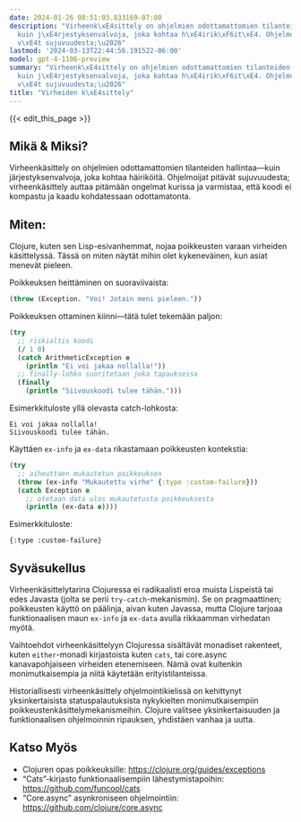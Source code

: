 ```yaml
---
date: 2024-01-26 00:51:03.833169-07:00
description: "Virheenk\xE4sittely on ohjelmien odottamattomien tilanteiden hallintaa\u2014\
  kuin j\xE4rjestyksenvalvoja, joka kohtaa h\xE4irik\xF6it\xE4. Ohjelmoijat pit\xE4\
  v\xE4t sujuvuudesta;\u2026"
lastmod: '2024-03-13T22:44:56.191522-06:00'
model: gpt-4-1106-preview
summary: "Virheenk\xE4sittely on ohjelmien odottamattomien tilanteiden hallintaa\u2014\
  kuin j\xE4rjestyksenvalvoja, joka kohtaa h\xE4irik\xF6it\xE4. Ohjelmoijat pit\xE4\
  v\xE4t sujuvuudesta;\u2026"
title: "Virheiden k\xE4sittely"
---
```


{{< edit_this_page >}}

## Mikä & Miksi?
Virheenkäsittely on ohjelmien odottamattomien tilanteiden hallintaa—kuin järjestyksenvalvoja, joka kohtaa häiriköitä. Ohjelmoijat pitävät sujuvuudesta; virheenkäsittely auttaa pitämään ongelmat kurissa ja varmistaa, että koodi ei kompastu ja kaadu kohdatessaan odottamatonta.

## Miten:
Clojure, kuten sen Lisp-esivanhemmat, nojaa poikkeusten varaan virheiden käsittelyssä. Tässä on miten näytät mihin olet kykeneväinen, kun asiat menevät pieleen.

Poikkeuksen heittäminen on suoraviivaista:
```Clojure
(throw (Exception. "Voi! Jotain meni pieleen."))
```

Poikkeuksen ottaminen kiinni—tätä tulet tekemään paljon:
```Clojure
(try
  ;; riskialtis koodi
  (/ 1 0)
  (catch ArithmeticException e
    (println "Ei voi jakaa nollalla!"))
  ;; finally-lohko suoritetaan joka tapauksessa
  (finally 
    (println "Siivouskoodi tulee tähän.")))
```
Esimerkkituloste yllä olevasta catch-lohkosta:
```
Ei voi jakaa nollalla!
Siivouskoodi tulee tähän.
```

Käyttäen `ex-info` ja `ex-data` rikastamaan poikkeusten kontekstia:
```Clojure
(try
  ;; aiheuttaen mukautetun poikkeuksen
  (throw (ex-info "Mukautettu virhe" {:type :custom-failure}))
  (catch Exception e
    ;; otetaan data ulos mukautetusta poikkeuksesta
    (println (ex-data e))))
```
Esimerkkituloste:
```
{:type :custom-failure}
```

## Syväsukellus
Virheenkäsittelytarina Clojuressa ei radikaalisti eroa muista Lispeistä tai edes Javasta (jolta se perii `try-catch`-mekanismin). Se on pragmaattinen; poikkeusten käyttö on päälinja, aivan kuten Javassa, mutta Clojure tarjoaa funktionaalisen maun `ex-info` ja `ex-data` avulla rikkaamman virhedatan myötä.

Vaihtoehdot virheenkäsittelyyn Clojuressa sisältävät monadiset rakenteet, kuten `either`-monadi kirjastoista kuten `cats`, tai core.async kanavapohjaiseen virheiden etenemiseen. Nämä ovat kuitenkin monimutkaisempia ja niitä käytetään erityistilanteissa.

Historiallisesti virheenkäsittely ohjelmointikielissä on kehittynyt yksinkertaisista statuspalautuksista nykykielten monimutkaisempiin poikkeustenkäsittelymekanismeihin. Clojure valitsee yksinkertaisuuden ja funktionaalisen ohjelmoinnin ripauksen, yhdistäen vanhaa ja uutta.

## Katso Myös
- Clojuren opas poikkeuksille: https://clojure.org/guides/exceptions
- “Cats”-kirjasto funktionaalisempiin lähestymistapoihin: https://github.com/funcool/cats
- “Core.async” asynkroniseen ohjelmointiin: https://github.com/clojure/core.async
